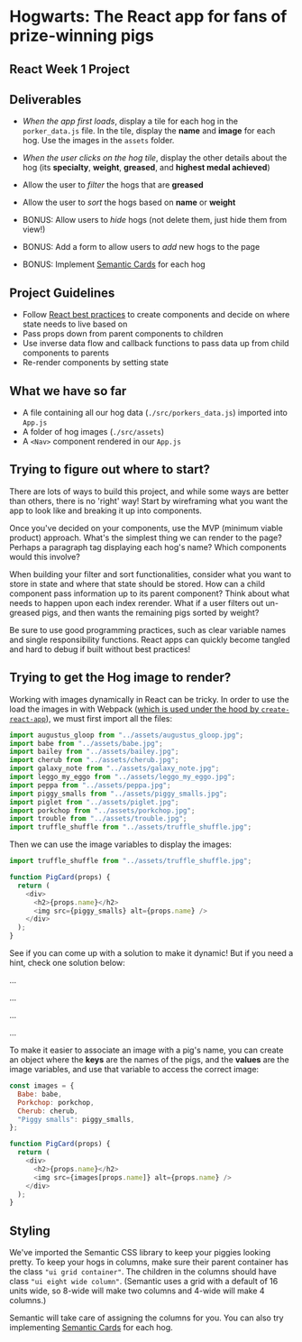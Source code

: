 # Hogwarts: The React app for fans of prize-winning pigs

## React Week 1 Project

## Deliverables

- _When the app first loads_, display a tile for each hog in the
  `porker_data.js` file. In the tile, display the **name** and **image** for
  each hog. Use the images in the `assets` folder.
- _When the user clicks on the hog tile_, display the other details about the
  hog (its **specialty**, **weight**, **greased**, and **highest medal
  achieved**)
- Allow the user to _filter_ the hogs that are **greased**
- Allow the user to _sort_ the hogs based on **name** or **weight**

- BONUS: Allow users to _hide_ hogs (not delete them, just hide them from view!)
- BONUS: Add a form to allow users to _add_ new hogs to the page
- BONUS: Implement [Semantic Cards](https://semantic-ui.com/views/card.html) for
  each hog

## Project Guidelines

- Follow
  [React best practices](https://reactjs.org/docs/thinking-in-react.html) to
  create components and decide on where state needs to live based on
- Pass props down from parent components to children
- Use inverse data flow and callback functions to pass data up from child
  components to parents
- Re-render components by setting state

## What we have so far

- A file containing all our hog data (`./src/porkers_data.js`) imported into `App.js`
- A folder of hog images (`./src/assets`)
- A `<Nav>` component rendered in our `App.js`

## Trying to figure out where to start?

There are lots of ways to build this project, and while some ways are better
than others, there is no 'right' way! Start by wireframing what you want the app
to look like and breaking it up into components.

Once you've decided on your components, use the MVP (minimum viable product)
approach. What's the simplest thing we can render to the page? Perhaps a
paragraph tag displaying each hog's name? Which components would this involve?

When building your filter and sort functionalities, consider what you want to
store in state and where that state should be stored. How can a child component
pass information up to its parent component? Think about what needs to happen
upon each index rerender. What if a user filters out un-greased pigs, and then
wants the remaining pigs sorted by weight?

Be sure to use good programming practices, such as clear variable names and
single responsibility functions. React apps can quickly become tangled and hard
to debug if built without best practices!

## Trying to get the Hog image to render?

Working with images dynamically in React can be tricky. In order to use the load
the images in with Webpack
([which is used under the hood by `create-react-app`](https://create-react-app.dev/docs/adding-images-fonts-and-files)),
we must first import all the files:

```js
import augustus_gloop from "../assets/augustus_gloop.jpg";
import babe from "../assets/babe.jpg";
import bailey from "../assets/bailey.jpg";
import cherub from "../assets/cherub.jpg";
import galaxy_note from "../assets/galaxy_note.jpg";
import leggo_my_eggo from "../assets/leggo_my_eggo.jpg";
import peppa from "../assets/peppa.jpg";
import piggy_smalls from "../assets/piggy_smalls.jpg";
import piglet from "../assets/piglet.jpg";
import porkchop from "../assets/porkchop.jpg";
import trouble from "../assets/trouble.jpg";
import truffle_shuffle from "../assets/truffle_shuffle.jpg";
```

Then we can use the image variables to display the images:

```js
import truffle_shuffle from "../assets/truffle_shuffle.jpg";

function PigCard(props) {
  return (
    <div>
      <h2>{props.name}</h2>
      <img src={piggy_smalls} alt={props.name} />
    </div>
  );
}
```

See if you can come up with a solution to make it dynamic! But if you need a
hint, check one solution below:

...

...

...

...

To make it easier to associate an image with a pig's name, you can create an
object where the **keys** are the names of the pigs, and the **values** are the
image variables, and use that variable to access the correct image:

```js
const images = {
  Babe: babe,
  Porkchop: porkchop,
  Cherub: cherub,
  "Piggy smalls": piggy_smalls,
};

function PigCard(props) {
  return (
    <div>
      <h2>{props.name}</h2>
      <img src={images[props.name]} alt={props.name} />
    </div>
  );
}
```

## Styling

We've imported the Semantic CSS library to keep your piggies looking pretty. To
keep your hogs in columns, make sure their parent container has the class
`"ui grid container"`. The children in the columns should have class
`"ui eight wide column"`. (Semantic uses a grid with a default of 16 units wide,
so 8-wide will make two columns and 4-wide will make 4 columns.)

Semantic will take care of assigning the columns for you. You can also try
implementing [Semantic Cards](https://semantic-ui.com/views/card.html) for each
hog.
